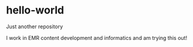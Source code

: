 # hello-world
Just another repository

I work in EMR content development and informatics and am trying this out!
